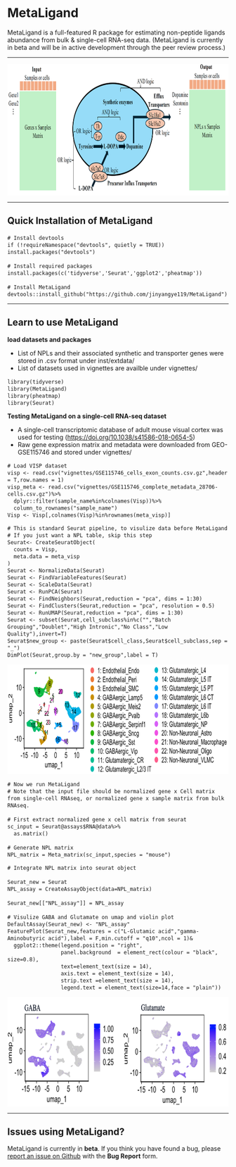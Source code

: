 
# MetaLigand

MetaLigand is a full-featured R package for estimating non-peptide ligands abundance from bulk & single-cell RNA-seq data.
(MetaLigand is currently in beta and will be in active development through the peer review process.)

<hr>

<div  align="center">
<img src="Figures/Fig1.png" width = "850" height = "300" alt="MetaLigand" align=center />
</div>

<hr>

## Quick Installation of MetaLigand

```{r}
# Install devtools
if (!requireNamespace("devtools", quietly = TRUE)) install.packages("devtools")

# Install required packages
install.packages(c('tidyverse','Seurat','ggplot2','pheatmap'))

# Install MetaLigand
devtools::install_github("https://github.com/jinyangye119/MetaLigand")
```

<hr>

## Learn to use MetaLigand

**load datasets and packages**
- List of NPLs and their associated synthetic and transporter genes were stored in .csv format under inst/extdata/
- List of datasets used in vignettes are availble under vignettes/

```{r}
library(tidyverse)
library(MetaLigand)
library(pheatmap)
library(Seurat)

```

**Testing MetaLigand on a single-cell RNA-seq dataset**
- A single-cell transcriptomic database of adult mouse visual cortex was used for testing (https://doi.org/10.1038/s41586-018-0654-5)
- Raw gene expression matrix and metadata were downloaded from GEO-GSE115746 and stored under vignettes/


```{r}
# Load VISP dataset
visp <- read.csv("vignettes/GSE115746_cells_exon_counts.csv.gz",header = T,row.names = 1)
visp_meta <- read.csv("vignettes/GSE115746_complete_metadata_28706-cells.csv.gz")%>%
  dplyr::filter(sample_name%in%colnames(Visp))%>%
  column_to_rownames("sample_name")
Visp <- Visp[,colnames(Visp)%in%rownames(meta_visp)]
```

```{r}
# This is standard Seurat pipeline, to visulize data before MetaLigand
# If you just want a NPL table, skip this step
Seurat<- CreateSeuratObject(
  counts = Visp,
  meta.data = meta_visp
)
Seurat <- NormalizeData(Seurat)
Seurat <- FindVariableFeatures(Seurat)
Seurat <- ScaleData(Seurat)
Seurat <- RunPCA(Seurat)
Seurat <- FindNeighbors(Seurat,reduction = "pca", dims = 1:30)
Seurat <- FindClusters(Seurat,reduction = "pca", resolution = 0.5)
Seurat <- RunUMAP(Seurat,reduction = "pca", dims = 1:30)
Seurat <- subset(Seurat,cell_subclass%in%c("","Batch Grouping","Doublet","High Intronic","No Class","Low Quality"),invert=T)
Seurat$new_group <- paste(Seurat$cell_class,Seurat$cell_subclass,sep = "_")
DimPlot(Seurat,group.by = "new_group",label = T)
```


<div  align="center">
<img src="Figures/Fig2.png" width = "850" height = "250" alt="MetaLigand" align=center />
</div>

```{r}
# Now we run MetaLigand
# Note that the input file should be normalized gene x Cell matrix from single-cell RNAseq, or normalized gene x sample matrix from bulk RNAseq.

# First extract normalized gene x cell matrix from seurat
sc_input = Seurat@assays$RNA@data%>%
  as.matrix()

# Generate NPL matrix
NPL_matrix = Meta_matrix(sc_input,species = "mouse")

```

```{r}
# Integrate NPL matrix into seurat object

Seurat_new = Seurat
NPL_assay = CreateAssayObject(data=NPL_matrix)

Seurat_new[["NPL_assay"]] = NPL_assay

# Visulize GABA and Glutamate on umap and violin plot
DefaultAssay(Seurat_new) <- "NPL_assay"
FeaturePlot(Seurat_new,features = c("L-Glutamic acid","gamma-Aminobutyric acid"),label = F,min.cutoff = "q10",ncol = 1)&
  ggplot2::theme(legend.position = "right",
                 panel.background  = element_rect(colour = "black", size=0.8),
                 text=element_text(size = 14),
                 axis.text = element_text(size = 14),
                 strip.text =element_text(size = 14),
                 legend.text = element_text(size=14,face = "plain"))
```


<div  align="center">
<img src="Figures/Fig3.png" width = "700" height = "250" alt="MetaLigand" align=center />
</div>

<hr>

## Issues using MetaLigand?

MetaLigand is currently in __beta__. If you think you have found a bug, please [report an issue on Github](https://github.com/jinyangye119/MetaLigand/issues) with the __Bug Report__ form.
